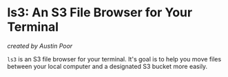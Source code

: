 # ls3: An S3 File Browser for Your Terminal

_created by Austin Poor_

`ls3` is an S3 file browser for your terminal. It's goal is to help you move files between your local computer and a designated S3 bucket more easily.


